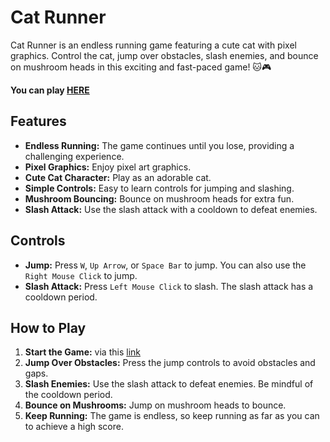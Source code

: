 # Cat Runner

Cat Runner is an endless running game featuring a cute cat with pixel graphics. Control the cat, jump over obstacles, slash enemies, and bounce on mushroom heads in this exciting and fast-paced game! 🐱🎮

**You can play [HERE](https://cat-runner.vercel.app/ "https://cat-runner.vercel.app")**

## Features

-   **Endless Running:** The game continues until you lose, providing a challenging experience.
-   **Pixel Graphics:** Enjoy pixel art graphics.
-   **Cute Cat Character:** Play as an adorable cat.
-   **Simple Controls:** Easy to learn controls for jumping and slashing.
-   **Mushroom Bouncing:** Bounce on mushroom heads for extra fun.
-   **Slash Attack:** Use the slash attack with a cooldown to defeat enemies.

## Controls

-   **Jump:** Press `W`, `Up Arrow`, or `Space Bar` to jump. You can also use the `Right Mouse Click` to jump.
-   **Slash Attack:** Press `Left Mouse Click` to slash. The slash attack has a cooldown period.

## How to Play

1. **Start the Game:** via this [link](https://cat-runner.vercel.app/ "https://cat-runner.vercel.app")
2. **Jump Over Obstacles:** Press the jump controls to avoid obstacles and gaps.
3. **Slash Enemies:** Use the slash attack to defeat enemies. Be mindful of the cooldown period.
4. **Bounce on Mushrooms:** Jump on mushroom heads to bounce.
5. **Keep Running:** The game is endless, so keep running as far as you can to achieve a high score.
